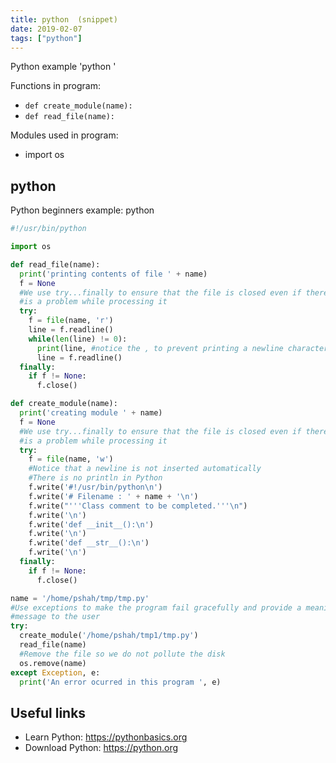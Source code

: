 ```yaml
---
title: python  (snippet)
date: 2019-02-07
tags: ["python"]
---
```

Python example 'python '

Functions in program: 
* `def create_module(name):`
* `def read_file(name):`

Modules used in program: 
* import os

## python 

Python beginners example: python 

```python
#!/usr/bin/python

import os

def read_file(name):
  print('printing contents of file ' + name)
  f = None
  #We use try...finally to ensure that the file is closed even if there
  #is a problem while processing it
  try:
    f = file(name, 'r')
    line = f.readline()
    while(len(line) != 0):
      print(line, #notice the , to prevent printing a newline character)
      line = f.readline()
  finally:
    if f != None:
      f.close()

def create_module(name):
  print('creating module ' + name)
  f = None
  #We use try...finally to ensure that the file is closed even if there
  #is a problem while processing it
  try:
    f = file(name, 'w')
    #Notice that a newline is not inserted automatically
    #There is no println in Python
    f.write('#!/usr/bin/python\n')
    f.write('# Filename : ' + name + '\n')
    f.write("'''Class comment to be completed.'''\n")
    f.write('\n')
    f.write('def __init__():\n')
    f.write('\n')
    f.write('def __str__():\n')
    f.write('\n')
  finally:
    if f != None:
      f.close()

name = '/home/pshah/tmp/tmp.py'
#Use exceptions to make the program fail gracefully and provide a meaningful
#message to the user
try:
  create_module('/home/pshah/tmp1/tmp.py')
  read_file(name)
  #Remove the file so we do not pollute the disk
  os.remove(name)
except Exception, e:
  print('An error ocurred in this program ', e)


```

## Useful links

- Learn Python: https://pythonbasics.org
- Download Python: https://python.org

